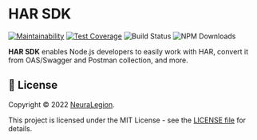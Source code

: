 # HAR SDK

[![Maintainability](https://api.codeclimate.com/v1/badges/4acaec95c82465cb2c3d/maintainability)](https://codeclimate.com/github/NeuraLegion/har-sdk/maintainability)
[![Test Coverage](https://api.codeclimate.com/v1/badges/4acaec95c82465cb2c3d/test_coverage)](https://codeclimate.com/github/NeuraLegion/har-sdk/test_coverage)
![Build Status](https://github.com/NeuraLegion/har-sdk/actions/workflows/auto-build.yml/badge.svg?branch=master)
![NPM Downloads](https://img.shields.io/npm/dw/@har-sdk/core)

**HAR SDK** enables Node.js developers to easily work with HAR, convert it from OAS/Swagger and Postman collection, and more.

## 📝 License

Copyright © 2022 [NeuraLegion](https://github.com/NeuraLegion).

This project is licensed under the MIT License - see the [LICENSE file](LICENSE) for details.
